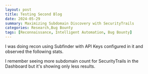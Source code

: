 ```yaml
---
layout: post
title: Testing Second Blog
date: 2024-05-29
summary: Maximizing Subdomain Discovery with SecurityTrails
categories: Research,Bug Bounty
tags: [Reconnaissance, Intelligent Automation, Bug Bounty]
---
```


I was doing recon using Subfinder with API Keys configured in it and observed the following stats.

I remember seeing more subdomain count for SecurityTrails in the Dashboard but it's showing only less results.
